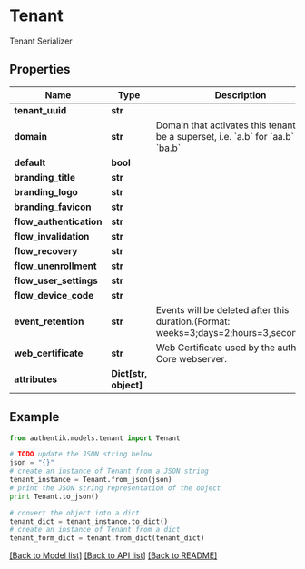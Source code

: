 # Tenant

Tenant Serializer

## Properties
Name | Type | Description | Notes
------------ | ------------- | ------------- | -------------
**tenant_uuid** | **str** |  | [readonly] 
**domain** | **str** | Domain that activates this tenant. Can be a superset, i.e. &#x60;a.b&#x60; for &#x60;aa.b&#x60; and &#x60;ba.b&#x60; | 
**default** | **bool** |  | [optional] 
**branding_title** | **str** |  | [optional] 
**branding_logo** | **str** |  | [optional] 
**branding_favicon** | **str** |  | [optional] 
**flow_authentication** | **str** |  | [optional] 
**flow_invalidation** | **str** |  | [optional] 
**flow_recovery** | **str** |  | [optional] 
**flow_unenrollment** | **str** |  | [optional] 
**flow_user_settings** | **str** |  | [optional] 
**flow_device_code** | **str** |  | [optional] 
**event_retention** | **str** | Events will be deleted after this duration.(Format: weeks&#x3D;3;days&#x3D;2;hours&#x3D;3,seconds&#x3D;2). | [optional] 
**web_certificate** | **str** | Web Certificate used by the authentik Core webserver. | [optional] 
**attributes** | **Dict[str, object]** |  | [optional] 

## Example

```python
from authentik.models.tenant import Tenant

# TODO update the JSON string below
json = "{}"
# create an instance of Tenant from a JSON string
tenant_instance = Tenant.from_json(json)
# print the JSON string representation of the object
print Tenant.to_json()

# convert the object into a dict
tenant_dict = tenant_instance.to_dict()
# create an instance of Tenant from a dict
tenant_form_dict = tenant.from_dict(tenant_dict)
```
[[Back to Model list]](../README.md#documentation-for-models) [[Back to API list]](../README.md#documentation-for-api-endpoints) [[Back to README]](../README.md)


